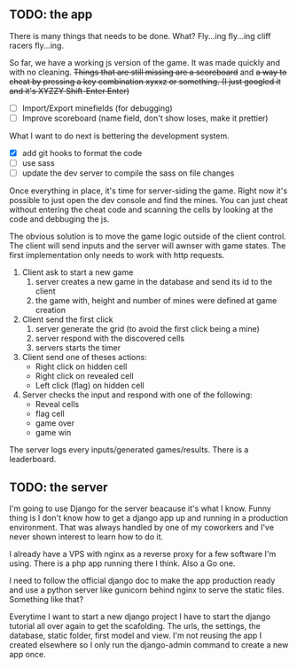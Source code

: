 ## TODO: the app

There is many things that needs to be done. What? Fly...ing fly...ing cliff racers fly...ing.

So far, we have a working js version of the game. It was made quickly and with no cleaning. ~~Things that are still missing are a scoreboard~~ and ~~a way to cheat by pressing a key combination xyxxz or something.
(I just googled it and it's XYZZY Shift-Enter Enter)~~

- [ ] Import/Export minefields (for debugging)
- [ ] Improve scoreboard (name field, don't show loses, make it prettier)

What I want to do next is bettering the development system.

- [x] add git hooks to format the code
- [ ] use sass
- [ ] update the dev server to compile the sass on file changes

Once everything in place, it's time for server-siding the game. Right now it's possible to just open the dev console and find the mines. You can just cheat without entering the cheat code and scanning the cells by looking at the code and debbuging the js.

The obvious solution is to move the game logic outside of the client control. The client will send inputs and the server will awnser with game states. The first implementation only needs to work with http requests.

1. Client ask to start a new game
   1. server creates a new game in the database and send its id to the client
   2. the game with, height and number of mines were defined at game creation
2. Client send the first click
   1. server generate the grid (to avoid the first click being a mine)
   2. server respond with the discovered cells
   3. servers starts the timer
3. Client send one of theses actions:
   - Right click on hidden cell
   - Right click on revealed cell
   - Left click (flag) on hidden cell
4. Server checks the input and respond with one of the following:
   - Reveal cells
   - flag cell
   - game over
   - game win

The server logs every inputs/generated games/results. There is a leaderboard.

## TODO: the server

I'm going to use Django for the server beacause it's what I know. Funny thing is I don't know how to get a django app up and running in a production environment. That was always handled by one of my coworkers and I've never shown interest to learn how to do it.

I already have a VPS with nginx as a reverse proxy for a few software I'm using. There is a php app running there I think. Also a Go one.

I need to follow the official django doc to make the app production ready and use a python server like gunicorn behind nginx to serve the static files. Something like that?

Everytime I want to start a new django project I have to start the django tutorial all over again to get the scafolding. The urls, the settings, the database, static folder, first model and view. I'm not reusing the app I created elsewhere so I only run the django-admin command to create a new app once.
